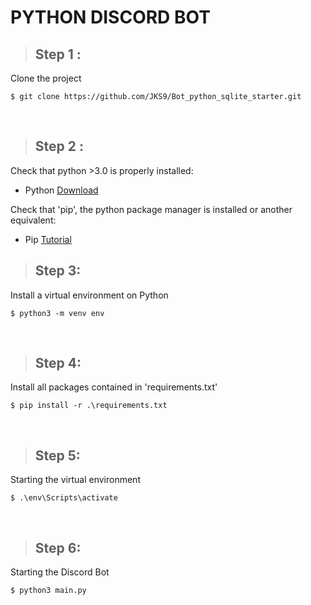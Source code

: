 # **PYTHON DISCORD BOT**

> ## **Step 1 :**

Clone the project

```
$ git clone https://github.com/JKS9/Bot_python_sqlite_starter.git
```

&nbsp;

> ## **Step 2 :**

Check that python >3.0 is properly installed:

- Python [Download](https://www.python.org/downloads/)

Check that 'pip', the python package manager is installed or another equivalent:

- Pip [Tutorial](https://geekflare.com/fr/python-pip-installation/)
  &nbsp;

> ## **Step 3:**

Install a virtual environment on Python

```
$ python3 -m venv env
```

&nbsp;

> ## **Step 4:**

Install all packages contained in 'requirements.txt'

```
$ pip install -r .\requirements.txt
```

&nbsp;

> ## **Step 5:**

Starting the virtual environment

```
$ .\env\Scripts\activate
```

&nbsp;

> ## **Step 6:**

Starting the Discord Bot

```
$ python3 main.py
```

&nbsp;
